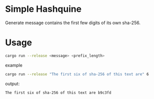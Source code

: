 # Simple Hashquine
Generate message contains the first few digits of its own sha-256.

# Usage
```sh
cargo run --release <message> <prefix_length>
```
example
```sh
cargo run --release "The first six of sha-256 of this text are" 6
```
output:
```
The first six of sha-256 of this text are b9c3fd
```
